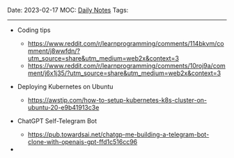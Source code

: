 Date: 2023-02-17
MOC: [Daily Notes](../../1.%20MOC/Daily%20Notes.md)
Tags: 

---
*  Coding tips
	*  https://www.reddit.com/r/learnprogramming/comments/114bkvm/comment/j8wwfdn/?utm_source=share&utm_medium=web2x&context=3
	* https://www.reddit.com/r/learnprogramming/comments/10roj9a/comment/j6x1j35/?utm_source=share&utm_medium=web2x&context=3

* Deploying Kubernetes on Ubuntu
	* https://awstip.com/how-to-setup-kubernetes-k8s-cluster-on-ubuntu-20-e9b41913c3e

* ChatGPT Self-Telegram Bot
	* https://pub.towardsai.net/chatgp-me-building-a-telegram-bot-clone-with-openais-gpt-ffd1c516cc96

* 